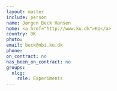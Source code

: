```yaml
---
layout: master
include: person
name: Jørgen Beck Hansen
home: <a href="http://www.ku.dk">KU</a>
country: DK
photo:
email: beck@nbi.ku.dk
phone:
on_contract: no
has_been_on_contract: no
groups:
  nlcg:
    role: Experiments
---
```

